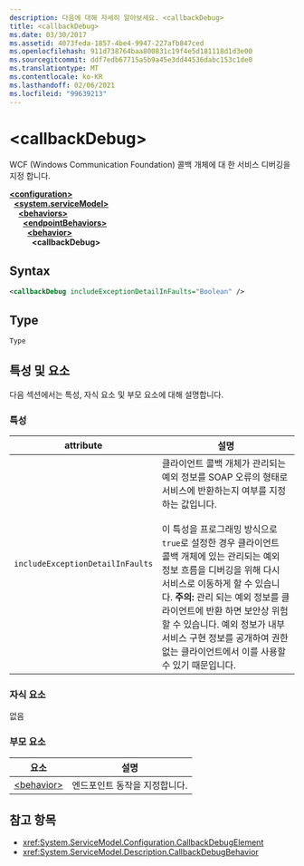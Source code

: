 ```yaml
---
description: 다음에 대해 자세히 알아보세요. <callbackDebug>
title: <callbackDebug>
ms.date: 03/30/2017
ms.assetid: 4073feda-1857-4be4-9947-227afb847ced
ms.openlocfilehash: 911d738764baa800831c19f4e5d181118d1d3e00
ms.sourcegitcommit: ddf7edb67715a5b9a45e3dd44536dabc153c1de0
ms.translationtype: MT
ms.contentlocale: ko-KR
ms.lasthandoff: 02/06/2021
ms.locfileid: "99639213"
---
```

# \<callbackDebug>

WCF (Windows Communication Foundation) 콜백 개체에 대 한 서비스 디버깅을 지정 합니다.  
  
[**\<configuration>**](../configuration-element.md)\
&nbsp;&nbsp;[**\<system.serviceModel>**](system-servicemodel.md)\
&nbsp;&nbsp;&nbsp;&nbsp;[**\<behaviors>**](behaviors.md)\
&nbsp;&nbsp;&nbsp;&nbsp;&nbsp;&nbsp;[**\<endpointBehaviors>**](endpointbehaviors.md)\
&nbsp;&nbsp;&nbsp;&nbsp;&nbsp;&nbsp;&nbsp;&nbsp;[**\<behavior>**](behavior-of-endpointbehaviors.md)\
&nbsp;&nbsp;&nbsp;&nbsp;&nbsp;&nbsp;&nbsp;&nbsp;&nbsp;&nbsp;**\<callbackDebug>**  
  
## <a name="syntax"></a>Syntax  
  
```xml  
<callbackDebug includeExceptionDetailInFaults="Boolean" />
```  
  
## <a name="type"></a>Type  

 `Type`  
  
## <a name="attributes-and-elements"></a>특성 및 요소  

 다음 섹션에서는 특성, 자식 요소 및 부모 요소에 대해 설명합니다.  
  
### <a name="attributes"></a>특성  
  
|attribute|설명|  
|---------------|-----------------|  
|`includeExceptionDetailInFaults`|클라이언트 콜백 개체가 관리되는 예외 정보를 SOAP 오류의 형태로 서비스에 반환하는지 여부를 지정하는 값입니다.<br /><br /> 이 특성을 프로그래밍 방식으로 `true`로 설정한 경우 클라이언트 콜백 개체에 있는 관리되는 예외 정보 흐름을 디버깅을 위해 다시 서비스로 이동하게 할 수 있습니다. **주의:**  관리 되는 예외 정보를 클라이언트에 반환 하면 보안상 위험할 수 있습니다. 예외 정보가 내부 서비스 구현 정보를 공개하여 권한 없는 클라이언트에서 이를 사용할 수 있기 때문입니다.|  
  
### <a name="child-elements"></a>자식 요소  

 없음  
  
### <a name="parent-elements"></a>부모 요소  
  
|요소|설명|  
|-------------|-----------------|  
|[\<behavior>](behavior-of-endpointbehaviors.md)|엔드포인트 동작을 지정합니다.|  
  
## <a name="see-also"></a>참고 항목

- <xref:System.ServiceModel.Configuration.CallbackDebugElement>
- <xref:System.ServiceModel.Description.CallbackDebugBehavior>
